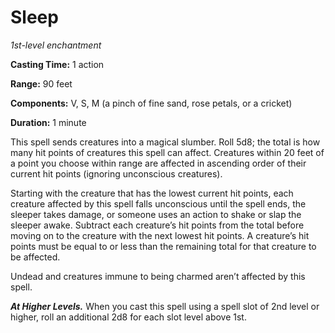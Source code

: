 <title>Sleep</title>

# Sleep

_1st-level enchantment_

**Casting Time:** 1 action

**Range:** 90 feet

**Components:** V, S, M (a pinch of fine
sand, rose petals, or a cricket)

**Duration:** 1 minute

This spell sends creatures into a magical
slumber. Roll 5d8; the total is how many hit
points of creatures this spell can affect.
Creatures within 20 feet of a point you
choose within range are affected in ascending
order of their current hit points (ignoring
unconscious
creatures).

Starting with the creature that has the
lowest current hit points, each creature
affected by this spell falls unconscious
until the spell ends, the sleeper takes
damage, or someone uses an action to shake or
slap the sleeper awake. Subtract each
creature’s hit points from the total before
moving on to the creature with the next
lowest hit points. A creature’s hit points
must be equal to or less than the remaining
total for that creature to be affected.

Undead and creatures immune to being charmed
aren’t affected by this spell.

_**At Higher Levels.**_ When you cast this
spell using a spell slot of 2nd level or
higher, roll an additional 2d8 for each slot
level above 1st.




